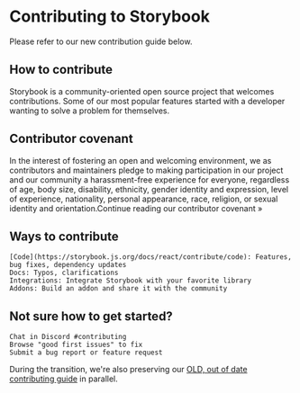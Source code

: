 <h1>Contributing to Storybook</h1>

Please refer to our new contribution guide below. 

<h2>How to contribute</h2>

Storybook is a community-oriented open source project that welcomes contributions. Some of our most popular features started with a developer wanting to solve a problem for themselves.
    
<h2>Contributor covenant</h2>

In the interest of fostering an open and welcoming environment, we as contributors and maintainers pledge to making participation in our project and our community a harassment-free experience for everyone, regardless of age, body size, disability, ethnicity, gender identity and expression, level of experience, nationality, personal appearance, race, religion, or sexual identity and orientation.Continue reading our contributor covenant »

    
 <h2>Ways to contribute</h2>

    [Code](https://storybook.js.org/docs/react/contribute/code): Features, bug fixes, dependency updates
    Docs: Typos, clarifications
    Integrations: Integrate Storybook with your favorite library
    Addons: Build an addon and share it with the community
 
<h2>Not sure how to get started?</h2>

    Chat in Discord #contributing
    Browse "good first issues" to fix
    Submit a bug report or feature request

During the transition, we're also preserving our [OLD, out of date contributing guide](./CONTRIBUTING.old.md) in parallel.
